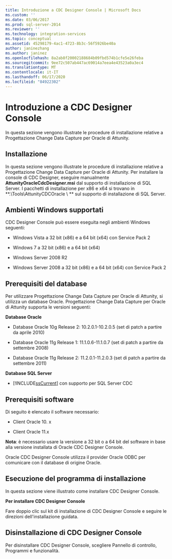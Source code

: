 ```yaml
---
title: Introduzione a CDC Designer Console | Microsoft Docs
ms.custom: ''
ms.date: 03/06/2017
ms.prod: sql-server-2014
ms.reviewer: ''
ms.technology: integration-services
ms.topic: conceptual
ms.assetid: 45298179-4ac1-4723-8b3c-56f5926be40a
author: janinezhang
ms.author: janinez
ms.openlocfilehash: 8a2ab8f20002188684b09fbd574b1cfe5e26feba
ms.sourcegitcommit: 9ee72c507ab447ac69014a7eea4e43523a0a3ec4
ms.translationtype: MT
ms.contentlocale: it-IT
ms.lasthandoff: 06/17/2020
ms.locfileid: "84922302"
---
```

# <a name="the-cdc-designer-console-introduction"></a>Introduzione a CDC Designer Console
  In questa sezione vengono illustrate le procedure di installazione relative a Progettazione Change Data Capture per Oracle di Attunity.  
  
## <a name="installation"></a>Installazione  
 In questa sezione vengono illustrate le procedure di installazione relative a Progettazione Change Data Capture per Oracle di Attunity. Per installare la console di CDC Designer, eseguire manualmente **AttunityOracleCdcDesigner.msi** dal supporto di installazione di SQL Server.  I pacchetti di installazione per x86 e x64 si trovano in **.\Tools\AttunityCDCOracle \\ ** sul supporto di installazione di SQL Server.  
  
## <a name="supported-windows-environments"></a>Ambienti Windows supportati  
 CDC Designer Console può essere eseguita negli ambienti Windows seguenti:  
  
-   Windows Vista a 32 bit (x86) e a 64 bit (x64) con Service Pack 2  
  
-   Windows 7 a 32 bit (x86) e a 64 bit (x64)  
  
-   Windows Server 2008 R2  
  
-   Windows Server 2008 a 32 bit (x86) e a 64 bit (x64) con Service Pack 2  
  
## <a name="database-prerequisites"></a>Prerequisiti del database  
 Per utilizzare Progettazione Change Data Capture per Oracle di Attunity, si utilizza un database Oracle. Progettazione Change Data Capture per Oracle di Attunity supporta le versioni seguenti:  
  
 **Database Oracle**  
  
-   Database Oracle 10g Release 2: 10.2.0.1-10.2.0.5 (set di patch a partire da aprile 2010)  
  
-   Database Oracle 11g Release 1: 11.1.0.6-11.1.0.7 (set di patch a partire da settembre 2008)  
  
-   Database Oracle 11g Release 2: 11.2.0.1-11.2.0.3 (set di patch a partire da settembre 2011)  
  
 **Database SQL Server**  
  
-   [!INCLUDE[ssCurrent](../../includes/sscurrent-md.md)] con supporto per SQL Server CDC  
  
## <a name="software-prerequisites"></a>Prerequisiti software  
 Di seguito è elencato il software necessario:  
  
-   Client Oracle 10. x  
  
-   Client Oracle 11.x  
  
 **Nota**: è necessario usare la versione a 32 bit o a 64 bit del software in base alla versione installata di Oracle CDC Designer Console.  
  
 Oracle CDC Designer Console utilizza il provider Oracle ODBC per comunicare con il database di origine Oracle.  
  
## <a name="running-the-installation-program"></a>Esecuzione del programma di installazione  
 In questa sezione viene illustrato come installare CDC Designer Console.  
  
 **Per installare CDC Designer Console**  
  
 Fare doppio clic sul kit di installazione di CDC Designer Console e seguire le direzioni dell'installazione guidata.  
  
## <a name="uninstalling-the-cdc-designer-console"></a>Disinstallazione di CDC Designer Console  
 Per disinstallare CDC Designer Console, scegliere Pannello di controllo, Programmi e funzionalità.  
  
  
